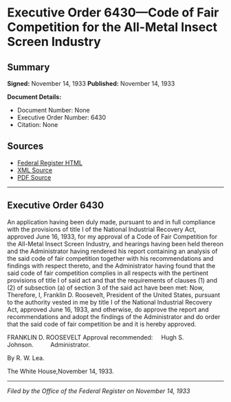 # Executive Order 6430—Code of Fair Competition for the All-Metal Insect Screen Industry

## Summary

**Signed:** November 14, 1933
**Published:** November 14, 1933

**Document Details:**
- Document Number: None
- Executive Order Number: 6430
- Citation: None

## Sources
- [Federal Register HTML](https://www.presidency.ucsb.edu/documents/executive-order-6430-code-fair-competition-for-the-all-metal-insect-screen-industry)
- [XML Source](None)
- [PDF Source](None)

---

## Executive Order 6430

An application having been duly made, pursuant to and in full compliance with the provisions of title I of the National Industrial Recovery Act, approved June 16, 1933, for my approval of a Code of Fair Competition for the All-Metal Insect Screen Industry, and hearings having been held thereon and the Administrator having rendered his report containing an analysis of the said code of fair competition together with his recommendations and findings with respect thereto, and the Administrator having found that the said code of fair competition complies in all respects with the pertinent provisions of title I of said act and that the requirements of clauses (1) and (2) of subsection (a) of section 3 of the said act have been met:
Now, Therefore, I, Franklin D. Roosevelt, President of the United States, pursuant to the authority vested in me by title I of the National Industrial Recovery Act, approved June 16, 1933, and otherwise, do approve the report and recommendations and adopt the findings of the Administrator and do order that the said code of fair competition be and it is hereby approved.

FRANKLIN D. ROOSEVELT
Approval recommended:     Hugh S. Johnson.          Administrator.

By R. W. Lea.

The White House,November 14, 1933.

---

*Filed by the Office of the Federal Register on November 14, 1933*
